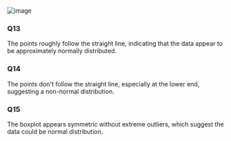 ![image](https://github.com/user-attachments/assets/1efd1c64-53ad-43c1-b76f-fd409b3f14ab)

### Q13
The points roughly follow the straight line, indicating that the data appear to be approximately normally distributed.
### Q14	
The points don't follow the straight line, especially at the lower end, suggesting a non-normal distribution.
### Q15
The boxplot appears symmetric without extreme outliers, which suggest the data could be normal distribution.

